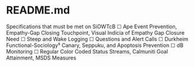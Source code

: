 README.md
=========

Specifications that must be met on SiOWTcB
☐ Ape Event Prevention, Empathy-Gap Closing Touchpoint, Visual Indicia of Empathy Gap Closure Need
☐ Steep and Wake Logging
☐ Questions and Alert Calls
☐ Durkheim Functional-Sociology⁵ Canary, Seppuku, and Apoptosis Prevention
☐ dB Monitoring
☐ Regular Color Coded Status Streams, Calmuniti Goal Attainment, MSDS Measures
